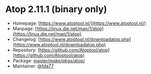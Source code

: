# Atop 2.11.1 (binary only)
 - Homepage: [https://www.atoptool.nl/](https://www.atoptool.nl/)
 - Manpage: [https://linux.die.net/man/1/atop](https://linux.die.net/man/1/atop)
 - Changelog: [https://www.atoptool.nl/downloadatop.php](https://www.atoptool.nl/downloadatop.php)
 - Repository: [https://github.com/Atoptool/atop](https://github.com/Atoptool/atop)
 - Package: [master/make/pkgs/atop/](https://github.com/Freetz-NG/freetz-ng/tree/master/make/pkgs/atop/)
 - Maintainer: [@fda77](https://github.com/fda77)


